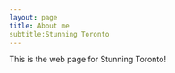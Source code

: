 ```yaml
---
layout: page
title: About me
subtitle:Stunning Toronto
---
```


This is the web page for Stunning Toronto!


